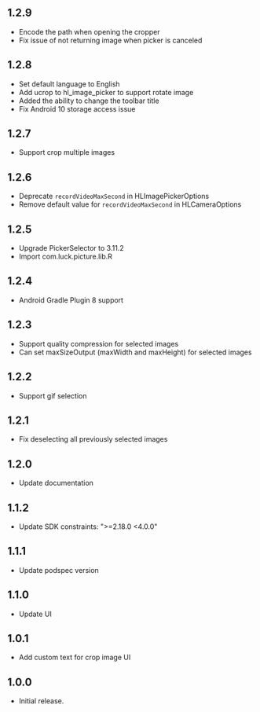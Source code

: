 ## 1.2.9

* Encode the path when opening the cropper
* Fix issue of not returning image when picker is canceled

## 1.2.8
* Set default language to English
* Add ucrop to hl_image_picker to support rotate image
* Added the ability to change the toolbar title
* Fix Android 10 storage access issue

## 1.2.7

* Support crop multiple images

## 1.2.6

* Deprecate `recordVideoMaxSecond` in HLImagePickerOptions
* Remove default value for `recordVideoMaxSecond` in HLCameraOptions

## 1.2.5

* Upgrade PickerSelector to 3.11.2
* Import com.luck.picture.lib.R

## 1.2.4

* Android Gradle Plugin 8 support

## 1.2.3

* Support quality compression for selected images
* Can set maxSizeOutput (maxWidth and maxHeight) for selected images

## 1.2.2

- Support gif selection

## 1.2.1

- Fix deselecting all previously selected images

## 1.2.0

- Update documentation

## 1.1.2

- Update SDK constraints: ">=2.18.0 <4.0.0"

## 1.1.1

- Update podspec version

## 1.1.0

- Update UI

## 1.0.1

- Add custom text for crop image UI

## 1.0.0

- Initial release.
